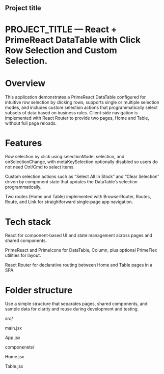 ## Project title
# PROJECT_TITLE — React + PrimeReact DataTable with Click Row Selection and Custom Selection.​

# Overview
This application demonstrates a PrimeReact DataTable configured for intuitive row selection by clicking rows, supports single or multiple selection modes, and includes custom selection actions that programmatically select subsets of data based on business rules. Client‑side navigation is implemented with React Router to provide two pages, Home and Table, without full page reloads.​

# Features
Row selection by click using selectionMode, selection, and onSelectionChange, with metaKeySelection optionally disabled so users do not need Ctrl/Cmd to select items.​

Custom selection actions such as “Select All In Stock” and “Clear Selection” driven by component state that updates the DataTable’s selection programmatically.​

Two routes (Home and Table) implemented with BrowserRouter, Routes, Route, and Link for straightforward single‑page app navigation.​

# Tech stack
React for component‑based UI and state management across pages and shared components.​

PrimeReact and PrimeIcons for DataTable, Column, plus optional PrimeFlex utilities for layout.​

React Router for declarative routing between Home and Table pages in a SPA.​


# Folder structure
Use a simple structure that separates pages, shared components, and sample data for clarity and reuse during development and testing.​

src/

main.jsx

App.jsx

componenets/

Home.jsx

Table.jsx
